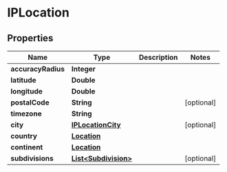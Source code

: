 

# IPLocation


## Properties

| Name | Type | Description | Notes |
|------------ | ------------- | ------------- | -------------|
|**accuracyRadius** | **Integer** |  |  |
|**latitude** | **Double** |  |  |
|**longitude** | **Double** |  |  |
|**postalCode** | **String** |  |  [optional] |
|**timezone** | **String** |  |  |
|**city** | [**IPLocationCity**](IPLocationCity.md) |  |  [optional] |
|**country** | [**Location**](Location.md) |  |  |
|**continent** | [**Location**](Location.md) |  |  |
|**subdivisions** | [**List&lt;Subdivision&gt;**](Subdivision.md) |  |  [optional] |



